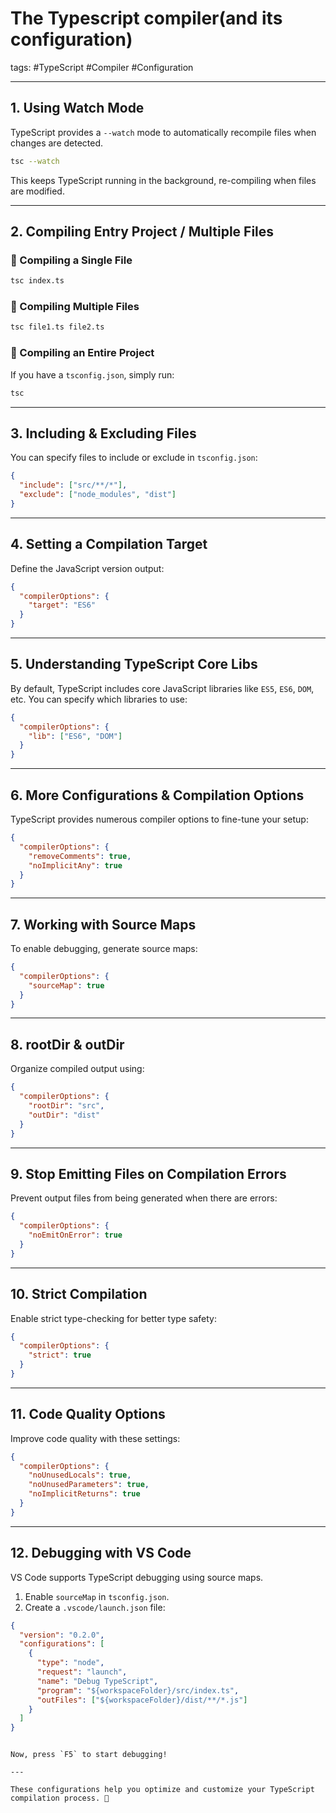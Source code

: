 # The Typescript compiler(and its configuration)

tags: #TypeScript #Compiler #Configuration  

---

## **1. Using Watch Mode**
TypeScript provides a `--watch` mode to automatically recompile files when changes are detected.

```sh
tsc --watch
```

This keeps TypeScript running in the background, re-compiling when files are modified.

---

## **2. Compiling Entry Project / Multiple Files**

### **📌 Compiling a Single File**
```sh
tsc index.ts
```

### **📌 Compiling Multiple Files**
```sh
tsc file1.ts file2.ts
```

### **📌 Compiling an Entire Project**
If you have a `tsconfig.json`, simply run:
```sh
tsc
```

---

## **3. Including & Excluding Files**
You can specify files to include or exclude in `tsconfig.json`:

```json
{
  "include": ["src/**/*"],
  "exclude": ["node_modules", "dist"]
}
```

---

## **4. Setting a Compilation Target**
Define the JavaScript version output:

```json
{
  "compilerOptions": {
    "target": "ES6"
  }
}
```

---

## **5. Understanding TypeScript Core Libs**
By default, TypeScript includes core JavaScript libraries like `ES5`, `ES6`, `DOM`, etc.
You can specify which libraries to use:

```json
{
  "compilerOptions": {
    "lib": ["ES6", "DOM"]
  }
}
```

---

## **6. More Configurations & Compilation Options**
TypeScript provides numerous compiler options to fine-tune your setup:

```json
{
  "compilerOptions": {
    "removeComments": true,
    "noImplicitAny": true
  }
}
```

---

## **7. Working with Source Maps**
To enable debugging, generate source maps:

```json
{
  "compilerOptions": {
    "sourceMap": true
  }
}
```

---

## **8. rootDir & outDir**
Organize compiled output using:

```json
{
  "compilerOptions": {
    "rootDir": "src",
    "outDir": "dist"
  }
}
```

---

## **9. Stop Emitting Files on Compilation Errors**
Prevent output files from being generated when there are errors:

```json
{
  "compilerOptions": {
    "noEmitOnError": true
  }
}
```

---

## **10. Strict Compilation**
Enable strict type-checking for better type safety:

```json
{
  "compilerOptions": {
    "strict": true
  }
}
```

---

## **11. Code Quality Options**
Improve code quality with these settings:

```json
{
  "compilerOptions": {
    "noUnusedLocals": true,
    "noUnusedParameters": true,
    "noImplicitReturns": true
  }
}
```

---

## **12. Debugging with VS Code**
VS Code supports TypeScript debugging using source maps.

1. Enable `sourceMap` in `tsconfig.json`.
2. Create a `.vscode/launch.json` file:

```json
{
  "version": "0.2.0",
  "configurations": [
    {
      "type": "node",
      "request": "launch",
      "name": "Debug TypeScript",
      "program": "${workspaceFolder}/src/index.ts",
      "outFiles": ["${workspaceFolder}/dist/**/*.js"]
    }
  ]
}
```
```

Now, press `F5` to start debugging!

---

These configurations help you optimize and customize your TypeScript compilation process. 🚀
